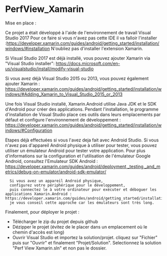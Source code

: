 # PerfView_Xamarin

Mise en place :

Ce projet a était développé à l'aide de l'environnement de travail Visual Studio 2017
Pour ce faire si vous n'avez pas cette IDE il va falloir l'installer :https://developer.xamarin.com/guides/android/getting_started/installation/windows/#installation
N'oubliez pas d'installer l'extension Xamarin.

Si Visual Studio 2017 est déjà installé,
vous pouvez ajouter Xamarin via "Visual Studio installer": https://docs.microsoft.com/en-us/visualstudio/install/modify-visual-studio

Si vous avez déjà Visual Studio 2015 ou 2013,
vous pouvez également ajouter Xamarin : https://developer.xamarin.com/guides/android/getting_started/installation/windows/#Adding_Xamarin_to_Visual_Studio_2015_or_2013

Une fois Visual Studio installé,
Xamarin.Android utilise Java JDK et le SDK d'Android pour créer des applications.
Pendant l'installation, le programme d'installation de Visual Studio place ces outils dans leurs emplacements par défaut
et configure l'environnement de développement : https://developer.xamarin.com/guides/android/getting_started/installation/windows/#Configuration

Etapes déjà effectuées si vous l'avez deja fait avec Android Studio.
      Si vous n'avez pas d'appareil Android physique à utiliser pour tester,
      vous pouvez utiliser un émulateur Android pour tester votre application.
      Pour plus d'informations sur la configuration et l'utilisation de l'émulateur Google Android,
      consultez l'Emulateur SDK Android : https://developer.xamarin.com/guides/android/deployment,_testing,_and_metrics/debug-on-emulator/android-sdk-emulator/

      Si vous avez un appareil Android physique,
      configurez votre périphérique pour le développement,
      puis connectez le à votre ordinateur pour exécuter et déboguer les applications Xamarin.Android : https://developer.xamarin.com/guides/android/getting_started/installation/set_up_device_for_development/
      je vous conseil cette approche car les émulateurs sont très long.
      
Finalement, pour déployer le projet :
- Télécharger le zip du projet depuis github
- Dézipper le projet (évitez de le placer dans un emplacement où le chemin d'accès est long)
- Ouvrir Visual Studio et importez la solution/projet. 
     cliquez sur "Fichier" puis sur "Ouvrir" et finalement "Projet/Solution".
     Selectionnez la solution "Perf View Xamarin.sln" et non pas le dossier.
